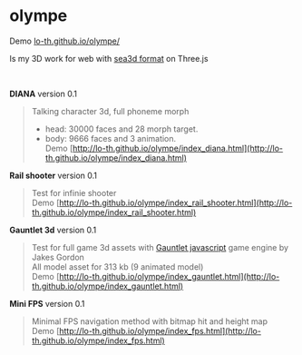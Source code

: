 olympe
======

Demo [lo-th.github.io/olympe/](http://lo-th.github.io/olympe/)

Is my 3D work for web with [sea3d format](href='https://code.google.com/p/sea3d/) on Three.js

<br>


**DIANA** version 0.1
> Talking character 3d, full phoneme morph<br>
> - head: 30000 faces and 28 morph target.<br>
> - body: 9666 faces and 3 animation.<br>
Demo [http://lo-th.github.io/olympe/index_diana.html](http://lo-th.github.io/olympe/index_diana.html)

**Rail shooter** version 0.1 
> Test for infinie shooter<br>
Demo [http://lo-th.github.io/olympe/index_rail_shooter.html](http://lo-th.github.io/olympe/index_rail_shooter.html)

**Gauntlet 3d** version 0.1 
> Test for full game 3d assets with [Gauntlet javascript](http://https://github.com/jakesgordon/javascript-gauntlet/) game engine by Jakes Gordon<br>
All model asset for 313 kb (9 animated model)<br>
Demo [http://lo-th.github.io/olympe/index_gauntlet.html](http://lo-th.github.io/olympe/index_gauntlet.html)

**Mini FPS** version 0.1 
> Minimal FPS navigation method with bitmap hit and height map<br>
Demo [http://lo-th.github.io/olympe/index_fps.html](http://lo-th.github.io/olympe/index_fps.html)


